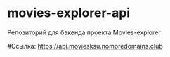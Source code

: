 # movies-explorer-api
Репозиторий для бэкенда проекта Movies-explorer

#Ссылка: https://api.moviesksu.nomoredomains.club
